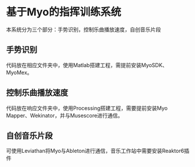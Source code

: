# 基于Myo的指挥训练系统 

本系统分为三个部分：手势识别，控制乐曲播放速度，自创音乐片段

## 手势识别

代码放在相应文件夹中，使用Matlab搭建工程，需提前安装MyoSDK、MyoMex。

## 控制乐曲播放速度

代码放在响应文件夹中，使用Processing搭建工程，需要提前安装Myo Mapper、Wekinator，并与Musescore进行通信。

## 自创音乐片段

可使用Leviathan将Myo与Ableton进行通信，音乐工作站中需要安装Reaktor6插件

